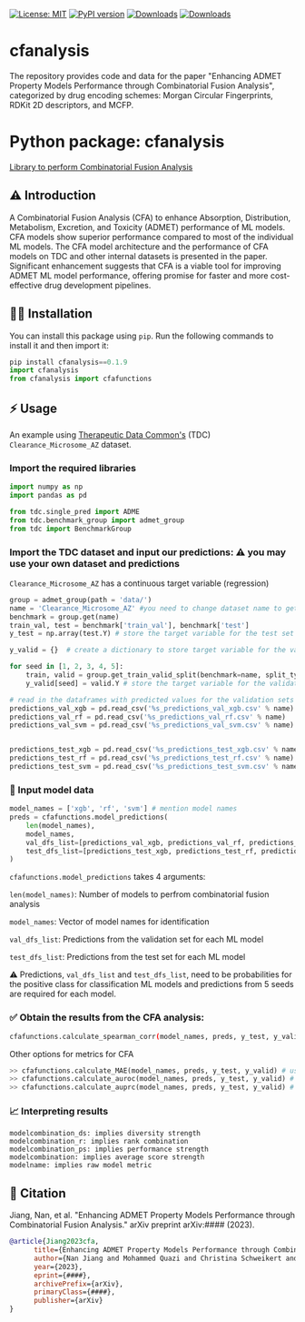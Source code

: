 [![License:
MIT](https://img.shields.io/badge/License-MIT-yellow.svg)](https://opensource.org/licenses/MIT)
[![PyPI version](https://badge.fury.io/py/cfanalysis.svg)](https://badge.fury.io/py/cfanalysis)
[![Downloads](https://static.pepy.tech/badge/cfanalysis)](https://www.pepy.tech/projects/cfanalysis)
[![Downloads](https://static.pepy.tech/badge/cfanalysis/month)](https://www.pepy.tech/projects/cfanalysis)

# cfanalysis
The repository provides code and data for the paper "Enhancing ADMET Property Models Performance through Combinatorial Fusion Analysis", categorized by drug encoding schemes: Morgan Circular Fingerprints, RDKit 2D descriptors, and MCFP. 

# Python package: cfanalysis

[Library to perform Combinatorial Fusion Analysis](https://pypi.org/project/cfanalysis/)

## :warning: Introduction

A Combinatorial Fusion Analysis (CFA) to enhance Absorption, Distribution, Metabolism, Excretion, and Toxicity (ADMET) performance of ML models. CFA models show superior performance compared to most of the individual ML models. The CFA model architecture and the performance of CFA models on TDC and other internal datasets is presented in the paper. Significant enhancement suggests that CFA is a viable tool for improving ADMET ML model performance, offering promise for faster and more cost-effective drug development pipelines. 

## :woman_technologist: Installation

You can install this package using `pip`. Run the following commands to install it and then import it:

```python
pip install cfanalysis==0.1.9
import cfanalysis
from cfanalysis import cfafunctions
```

## :zap: Usage

An example using [Therapeutic Data Common's](https://tdcommons.ai/) (TDC) `Clearance_Microsome_AZ` dataset. 
### Import the required libraries

```python
import numpy as np
import pandas as pd

from tdc.single_pred import ADME
from tdc.benchmark_group import admet_group
from tdc import BenchmarkGroup
```

### Import the TDC dataset and input our predictions: :warning: you may use your own dataset and predictions
`Clearance_Microsome_AZ` has a continuous target variable (regression) 

```python
group = admet_group(path = 'data/')
name = 'Clearance_Microsome_AZ' #you need to change dataset name to get the model fusion result
benchmark = group.get(name)
train_val, test = benchmark['train_val'], benchmark['test']
y_test = np.array(test.Y) # store the target variable for the test set

y_valid = {}  # create a dictionary to store target variable for the validation set for each seed

for seed in [1, 2, 3, 4, 5]:
    train, valid = group.get_train_valid_split(benchmark=name, split_type='default', seed=seed)
    y_valid[seed] = valid.Y # store the target variable for the validation set

# read in the dataframes with predicted values for the validation sets and the test sets, these datasets are available in the data dir
predictions_val_xgb = pd.read_csv('%s_predictions_val_xgb.csv' % name)
predictions_val_rf = pd.read_csv('%s_predictions_val_rf.csv' % name)
predictions_val_svm = pd.read_csv('%s_predictions_val_svm.csv' % name)


predictions_test_xgb = pd.read_csv('%s_predictions_test_xgb.csv' % name)
predictions_test_rf = pd.read_csv('%s_predictions_test_rf.csv' % name)
predictions_test_svm = pd.read_csv('%s_predictions_test_svm.csv' % name)
```

### :memo: Input model data 
```python
model_names = ['xgb', 'rf', 'svm'] # mention model names 
preds = cfafunctions.model_predictions(
    len(model_names),
    model_names,
    val_dfs_list=[predictions_val_xgb, predictions_val_rf, predictions_val_svm],
    test_dfs_list=[predictions_test_xgb, predictions_test_rf, predictions_test_svm]
)
```

`cfafunctions.model_predictions` takes 4 arguments: 

`len(model_names)`: Number of models to perfrom combinatorial fusion analysis

`model_names`: Vector of model names for identification

`val_dfs_list`: Predictions from the validation set for each ML model

`test_dfs_list`: Predictions from the test set for each ML model

:warning: Predictions, `val_dfs_list` and `test_dfs_list`, need to be probabilities for the positive class for classification ML models and predictions from 5 seeds are required for each model. 

### :white_check_mark: Obtain the results from the CFA analysis: 
```bash
cfafunctions.calculate_spearman_corr(model_names, preds, y_test, y_valid) # use Spearman-Rank correlation (regression) 
```
Other options for metrics for CFA
```python
>> cfafunctions.calculate_MAE(model_names, preds, y_test, y_valid) # use Mean Absolute Error (regression) 
>> cfafunctions.calculate_auroc(model_names, preds, y_test, y_valid) # use Area Under the Receiver Operating Characteristics (classification)
>> cfafunctions.calculate_auprc(model_names, preds, y_test, y_valid) # use Area Under the Precision-Recall Curve (classification)
```

### :chart_with_upwards_trend: Interpreting results 
```
modelcombination_ds: implies diversity strength
modelcombination_r: implies rank combination
modelcombination_ps: implies performance strength
modelcombination: implies average score strength
modelname: implies raw model metric
```

## :paperclip: Citation 
Jiang, Nan, et al. "Enhancing ADMET Property Models Performance through Combinatorial Fusion Analysis." arXiv preprint arXiv:#### (2023).
```bib
@article{Jiang2023cfa,
      title={Enhancing ADMET Property Models Performance through Combinatorial Fusion Analysis}, 
      author={Nan Jiang and Mohammed Quazi and Christina Schweikert and D. Frank Hsu and Tudor I. Oprea and Suman Sirimulla},
      year={2023},
      eprint={####},
      archivePrefix={arXiv},
      primaryClass={####},
      publisher={arXiv}
}
```

